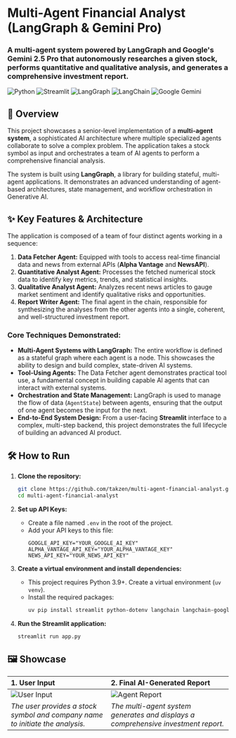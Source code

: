 # Multi-Agent Financial Analyst (LangGraph & Gemini Pro)

### A multi-agent system powered by LangGraph and Google's Gemini 2.5 Pro that autonomously researches a given stock, performs quantitative and qualitative analysis, and generates a comprehensive investment report.

![Python](https://img.shields.io/badge/Python-3.9+-blue?logo=python) ![Streamlit](https://img.shields.io/badge/Streamlit-1.50.0-orange?logo=streamlit) ![LangGraph](https://img.shields.io/badge/LangGraph-0.6.7-purple) ![LangChain](https://img.shields.io/badge/LangChain-0.3.27-green) ![Google Gemini](https://img.shields.io/badge/Google_Gemini-2.5_Pro-blue?logo=google-gemini)

## 🚀 Overview

This project showcases a senior-level implementation of a **multi-agent system**, a sophisticated AI architecture where multiple specialized agents collaborate to solve a complex problem. The application takes a stock symbol as input and orchestrates a team of AI agents to perform a comprehensive financial analysis.

The system is built using **LangGraph**, a library for building stateful, multi-agent applications. It demonstrates an advanced understanding of agent-based architectures, state management, and workflow orchestration in Generative AI.

## ✨ Key Features & Architecture

The application is composed of a team of four distinct agents working in a sequence:

1.  **Data Fetcher Agent:** Equipped with tools to access real-time financial data and news from external APIs (**Alpha Vantage** and **NewsAPI**).
2.  **Quantitative Analyst Agent:** Processes the fetched numerical stock data to identify key metrics, trends, and statistical insights.
3.  **Qualitative Analyst Agent:** Analyzes recent news articles to gauge market sentiment and identify qualitative risks and opportunities.
4.  **Report Writer Agent:** The final agent in the chain, responsible for synthesizing the analyses from the other agents into a single, coherent, and well-structured investment report.

### Core Techniques Demonstrated:

*   **Multi-Agent Systems with LangGraph:** The entire workflow is defined as a stateful graph where each agent is a node. This showcases the ability to design and build complex, state-driven AI systems.
*   **Tool-Using Agents:** The Data Fetcher agent demonstrates practical tool use, a fundamental concept in building capable AI agents that can interact with external systems.
*   **Orchestration and State Management:** LangGraph is used to manage the flow of data (`AgentState`) between agents, ensuring that the output of one agent becomes the input for the next.
*   **End-to-End System Design:** From a user-facing **Streamlit** interface to a complex, multi-step backend, this project demonstrates the full lifecycle of building an advanced AI product.

## 🛠️ How to Run

1.  **Clone the repository:**
    ```bash
    git clone https://github.com/takzen/multi-agent-financial-analyst.git
    cd multi-agent-financial-analyst
    ```

2.  **Set up API Keys:**
    *   Create a file named `.env` in the root of the project.
    *   Add your API keys to this file:
        ```        
        GOOGLE_API_KEY="YOUR_GOOGLE_AI_KEY"
        ALPHA_VANTAGE_API_KEY="YOUR_ALPHA_VANTAGE_KEY"
        NEWS_API_KEY="YOUR_NEWS_API_KEY"
        ```

3.  **Create a virtual environment and install dependencies:**
    *   This project requires Python 3.9+. Create a virtual environment (`uv venv`).
    *   Install the required packages:
        ```bash
        uv pip install streamlit python-dotenv langchain langchain-google-genai langgraph langchain_community alpha_vantage newsapi-python
        ```

4.  **Run the Streamlit application:**
    ```bash
    streamlit run app.py
    ```

## 🖼️ Showcase

| 1. User Input                                        | 2. Final AI-Generated Report                             |
| :--------------------------------------------------- | :------------------------------------------------------- |
| ![User Input](images/01_user_input.png)              | ![Agent Report](images/02_final_report.png)              |
| *The user provides a stock symbol and company name to initiate the analysis.* | *The multi-agent system generates and displays a comprehensive investment report.* |